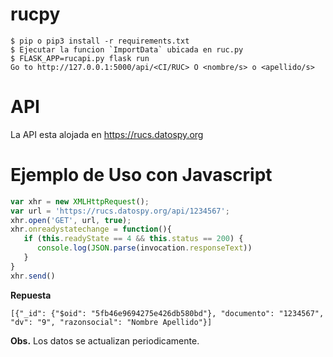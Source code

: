 # rucpy
```
$ pip o pip3 install -r requirements.txt
$ Ejecutar la funcion `ImportData` ubicada en ruc.py
$ FLASK_APP=rucapi.py flask run
Go to http://127.0.0.1:5000/api/<CI/RUC> O <nombre/s> o <apellido/s> 
```
# API

La API esta alojada en https://rucs.datospy.org

# Ejemplo de Uso con Javascript
```js
var xhr = new XMLHttpRequest();
var url = 'https://rucs.datospy.org/api/1234567';
xhr.open('GET', url, true);       
xhr.onreadystatechange = function(){
   if (this.readyState == 4 && this.status == 200) {
      console.log(JSON.parse(invocation.responseText))
   }
}
xhr.send() 
```
**Repuesta**
```
[{"_id": {"$oid": "5fb46e9694275e426db580bd"}, "documento": "1234567", "dv": "9", "razonsocial": "Nombre Apellido"}]
```
**Obs.** Los datos se actualizan periodicamente.
